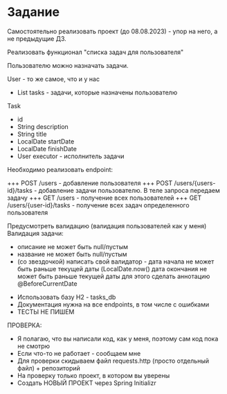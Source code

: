 # Задание

Самостоятельно реализовать проект (до 08.08.2023) - упор на него, а не предыдущие ДЗ.

Реализовать функционал "списка задач для пользователя"

Пользователю можно назначать задачи.

User - то же самое, что и у нас
- List<Task> tasks - задачи, которые назначены пользователю

Task
- id
- String description
- String title
- LocalDate startDate
- LocalDate finishDate
- User executor - исполнитель задачи

Необходимо реализовать endpoint:

+++ POST /users - добавление пользователя
+++ POST /users/{users-id}/tasks - добавление задачи пользователю. В теле запроса передаем задачу
+++ GET  /users - получение всех пользователей
+++ GET /users/{user-id}/tasks - получение всех задач определенного пользователя

Предусмотреть валидацию (валидация пользователей как у меня)
Валидация задачи:
- описание не может быть null/пустым
- название не может быть null/пустым
- (со звездочкой) написать свой валидатор -
дата начала не может быть раньше текущей даты (LocalDate.now()
дата окончания не может быть раньше текущей даты
для этого сделать аннотацию @BeforeCurrentDate

* Использовать базу H2 - tasks_db
* Документация нужна на все endpoints, в том числе с ошибками
* ТЕСТЫ НЕ ПИШЕМ

ПРОВЕРКА:
- Я полагаю, что вы написали код, как у меня, поэтому сам код пока не смотрю
- Если что-то не работает - сообщаем мне
- Для проверки скидываем файл requests.http (просто отдельный файл) + репозиторий
- На проверку только проект, в котором вы уверены
- Создать НОВЫЙ ПРОЕКТ через Spring Initializr